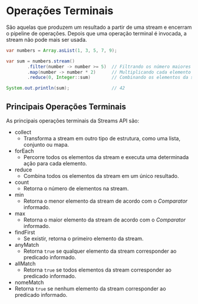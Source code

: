 # Operações Terminais
São aquelas que produzem um resultado a partir de uma stream e encerram o pipeline de operações.
Depois que uma operação terminal é invocada, a stream não pode mais ser usada.

```java
var numbers = Array.asList(1, 3, 5, 7, 9);

var sum = numbers.stream()
        .filter(number -> number >= 5)  // Filtrando os número maiores ou iguais a 5
        .map(number -> number * 2)      // Multiplicando cada elemento por 2
        .reduce(0, Integer::sum)        // Combinando os elementos da stream em único resultado

System.out.println(sum);                // 42
```

## Principais Operações Terminais
As principais operações terminais da Streams API são:
- collect
  - Transforma a stream em outro tipo de estrutura, como uma lista, conjunto ou mapa.
- forEach
  - Percorre todos os elementos da stream e executa uma determinada ação para cada elemento.
- reduce
  - Combina todos os elementos da stream em um único resultado.
- count
  - Retorna o número de elementos na stream.
- min
  - Retorna o menor elemento da stream de acordo com o _Comparator_ informado.
- max
  - Retorna o maior elemento da stream de acordo com o _Comparator_ informado.
- findFirst
  - Se existir, retorna o primeiro elemento da stream.
- anyMatch
  - Retorna `true` se qualquer elemento da stream corresponder ao predicado informado.
- allMatch
  - Retorna `true` se todos elementos da stream corresponder ao predicado informado.
- nomeMatch
- Retorna `true` se nenhum elemento da stream corresponder ao predicado informado.